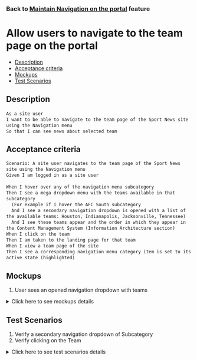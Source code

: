 ### Back to [Maintain Navigation on the portal](/../../) feature

# Allow users to navigate to the team page on the portal

- [Description](#description)
- [Acceptance criteria](#acceptance-criteria)
- [Mockups](#mockups)
- [Test Scenarios](#test-scenarios)

## Description

    As a site user 
    I want to be able to navigate to the team page of the Sport News site using the Navigation menu
    So that I can see news about selected team

## Acceptance criteria

    Scenario: A site user navigates to the team page of the Sport News site using the Navigation menu
    Given I am logged in as a site user

    When I hover over any of the navigation menu subcategory 
    Then I see a mega dropdown menu with the teams available in that subcategory
      (For example if I hover the AFC South subcategory 
      And I see a secondary navigation dropdown is opened with a list of the available teams: Houston, Indianapolis, Jacksonville, Tennessee)
      And I see these teams appear and the order in which they appear in the Content Management System (Information Architecture section)
    When I click on the team
    Then I am taken to the landing page for that team
    When I view a team page of the site 
    Then I see a corresponding navigation menu category item is set to its active state (highlighted)

## Mockups

1. User sees an opened navigation dropdown with teams  


<details>
  <summary>Click here to see mockups details</summary>

**1. User sees an opened navigation dropdown with teams:**

![Navigation dropdown with teams](/products/sport_news_portal/web_application_features/maintain_navigation/images/navigation_dropdown_with_teams.png)

</details>

## Test Scenarios

1. Verify a secondary navigation dropdown of Subcategory
2. Verify clicking  on the Team

<details>
  <summary>Click here to see test scenarios details</summary>

### **#1. Verify a secondary navigation dropdown of Subcategory**

|#|Steps|Expected Result
------|-------|----------
|1|Go to the sport news site|
|2|Log in the admin account|
|3|Observe main navigation menu|
|4|Hover over the AFC South subcategory|A secondary navigation dropdown is opened
|5|Verify the list of teams in the AFC South subcategory| The list of teams should include:<br> - Houston<br> - Indianapolis<br> - Jacksonville<br> - Tennessee

### **#2. Verify clicking  on the Team**

|#|Steps|Expected Result
------|-------|----------
|1|Go to the sport news site|
|2|Log in the admin account|
|3|Observe main navigation menu|
|4|Click on any Team in the subcategory|Admin is navigated to the landing page for chosen team
|5|View a team page of the site|The corresponding navigation menu category item is set to its active state (highlighted)

</details>

